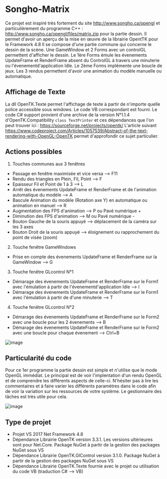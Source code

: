 # Songho-Matrix
Ce projet est inspiré très fortement du site http://www.songho.ca/opengl et particulièrement du programme C++ : http://www.songho.ca/opengl/files/matrix.zip pour la partie dessin. 
Il permet d'avoir un aperçu de la mise en œuvre de la librairie OpentTK pour le Framework 4.8
Il se compose d'une partie commune qui concerne le dessin de la scène. Une GameWindow et 2 Forms avec un controlGL permettent d'afficher le dessin.
Le 1ère Forms émule les évenements UpdateFrame et RenderFrame absent du ControlGL à travers une minuterie ou l'évenementd'application Idle.
Le 2ème Forms implémente une boucle de jeux.
Les 3 rendus permettent d'avoir une animation du modèle manuelle ou automatique.

## Affichage de Texte
La dll OpenTK.Texte permet l'affichage de texte à partir de n'importe quelle police accessible sous windows. Le code VB correspondant est fourni. 
Le code C# support provient d'une archive de la version N°1.1.4 d'OpenTK.Compatibility `class TextPrinter` et ces dépendances que l'on peut trouver ici : https://sourceforge.net/projects/opentk/
L'article suivant https://www.codeproject.com/Articles/1057539/Abstract-of-the-text-rendering-with-OpenGL-OpenTK permet d'approfondir ce sujet particulier.

## Actions possibles
1. Touches communes aux 3 fenêtres
- Passage en fenêtre maximisée et vice versa --> F11 
- Rendu des triangles en Plein, Fil, Point -->  F
- Epaisseur Fil et Point de 1 à 3 --> L
- Arrêt des évenements UpdateFrame et RenderFrame et de l'animation automatique du modèle --> A
- Bascule Animation du modèle (Rotation axe Y) en automatique ou animation en manuel --> R
- Augmentation des FPS d'animation --> P ou Pavé numérique + 
- Diminution des FPS d'animation --> M ou Pavé numérique -
- Bouton Gauche de la souris appuyé --> déplacement de la caméra sur les 3 axes
- Bouton Droit de la souris appuyé --> éloignement ou rapprochement du point de visée (zoom)
2. Touche fenêtre GameWindows   
- Prise en compte des évenements UpdateFrame et RenderFrame sur la GameWindow --> G
3. Touche fenêtre GLcontrol N°1
- Démarage des évenements UpdateFrame et RenderFrame sur le Form1 avec l'émulation à partir de l'évenementd'application Idle --> I
- Démarage des évenements UpdateFrame et RenderFrame sur le Form1 avec l'émulation à partir de d'une minuterie --> T
4. Touche fenêtre GLcontrol N°2
- Démarage des évenements UpdateFrame et RenderFrame sur le Form2 avec une boucle pour les 2 évenements --> B
- Démarage des évenements UpdateFrame et RenderFrame sur le Form2 avec une boucle pour chaque évenement --> Ctrl+B

![image](https://user-images.githubusercontent.com/81978881/114317360-045a4300-9b08-11eb-8be9-669bc93e583d.png)

## Particularité du code
Pour ce 1er programme la partie dessin est simple et n'utilise que le mode OpenGL immédiat. Le principal est de voir l'implentation d'un rendu OpenGL et de comprendre les différents aspects de celle-ci. N'hésiter pas à lire les commentaires et à faire varier les différents paramètres dans le code afin de voir la variation sur les ressources de votre système. Le gestionnaire des tâches est très utile pour cela.

![image](https://user-images.githubusercontent.com/81978881/114319810-56549600-9b13-11eb-883e-14e1d74c96a7.png)

## Type de projet
- Projet VS 2017 Net Framework 4.8
- Dépendance Librairie OpenTK version 3.3.1. Les versions ultérieures sont pour Net.Core. Package NuGet à partir de la gestion des packages NuGet sous VS
- Dépendance Librairie OpenTK.GlControl version 3.1.0. Package NuGet à partir de la gestion des packages NuGet sous VS
- Dépendance Librairie OpenTK.Texte fournie avec le projet ou utilisation du code VB (traduction C# --> VB)
